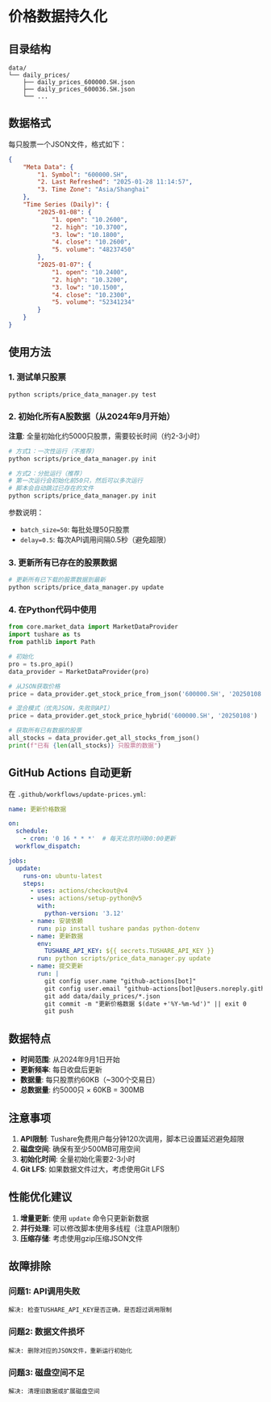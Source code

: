 # 价格数据持久化

## 目录结构

```
data/
└── daily_prices/
    ├── daily_prices_600000.SH.json
    ├── daily_prices_600036.SH.json
    └── ...
```

## 数据格式

每只股票一个JSON文件，格式如下：

```json
{
    "Meta Data": {
        "1. Symbol": "600000.SH",
        "2. Last Refreshed": "2025-01-28 11:14:57",
        "3. Time Zone": "Asia/Shanghai"
    },
    "Time Series (Daily)": {
        "2025-01-08": {
            "1. open": "10.2600",
            "2. high": "10.3700",
            "3. low": "10.1800",
            "4. close": "10.2600",
            "5. volume": "48237450"
        },
        "2025-01-07": {
            "1. open": "10.2400",
            "2. high": "10.3200",
            "3. low": "10.1500",
            "4. close": "10.2300",
            "5. volume": "52341234"
        }
    }
}
```

## 使用方法

### 1. 测试单只股票

```bash
python scripts/price_data_manager.py test
```

### 2. 初始化所有A股数据（从2024年9月开始）

**注意**: 全量初始化约5000只股票，需要较长时间（约2-3小时）

```bash
# 方式1：一次性运行（不推荐）
python scripts/price_data_manager.py init

# 方式2：分批运行（推荐）
# 第一次运行会初始化前50只，然后可以多次运行
# 脚本会自动跳过已存在的文件
python scripts/price_data_manager.py init
```

参数说明：
- `batch_size=50`: 每批处理50只股票
- `delay=0.5`: 每次API调用间隔0.5秒（避免超限）

### 3. 更新所有已存在的股票数据

```bash
# 更新所有已下载的股票数据到最新
python scripts/price_data_manager.py update
```

### 4. 在Python代码中使用

```python
from core.market_data import MarketDataProvider
import tushare as ts
from pathlib import Path

# 初始化
pro = ts.pro_api()
data_provider = MarketDataProvider(pro)

# 从JSON获取价格
price = data_provider.get_stock_price_from_json('600000.SH', '20250108')

# 混合模式（优先JSON，失败则API）
price = data_provider.get_stock_price_hybrid('600000.SH', '20250108')

# 获取所有已有数据的股票
all_stocks = data_provider.get_all_stocks_from_json()
print(f"已有 {len(all_stocks)} 只股票的数据")
```

## GitHub Actions 自动更新

在 `.github/workflows/update-prices.yml`:

```yaml
name: 更新价格数据

on:
  schedule:
    - cron: '0 16 * * *'  # 每天北京时间00:00更新
  workflow_dispatch:

jobs:
  update:
    runs-on: ubuntu-latest
    steps:
      - uses: actions/checkout@v4
      - uses: actions/setup-python@v5
        with:
          python-version: '3.12'
      - name: 安装依赖
        run: pip install tushare pandas python-dotenv
      - name: 更新数据
        env:
          TUSHARE_API_KEY: ${{ secrets.TUSHARE_API_KEY }}
        run: python scripts/price_data_manager.py update
      - name: 提交更新
        run: |
          git config user.name "github-actions[bot]"
          git config user.email "github-actions[bot]@users.noreply.github.com"
          git add data/daily_prices/*.json
          git commit -m "更新价格数据 $(date +'%Y-%m-%d')" || exit 0
          git push
```

## 数据特点

- **时间范围**: 从2024年9月1日开始
- **更新频率**: 每日收盘后更新
- **数据量**: 每只股票约60KB（~300个交易日）
- **总数据量**: 约5000只 × 60KB = 300MB

## 注意事项

1. **API限制**: Tushare免费用户每分钟120次调用，脚本已设置延迟避免超限
2. **磁盘空间**: 确保有至少500MB可用空间
3. **初始化时间**: 全量初始化需要2-3小时
4. **Git LFS**: 如果数据文件过大，考虑使用Git LFS

## 性能优化建议

1. **增量更新**: 使用 `update` 命令只更新新数据
2. **并行处理**: 可以修改脚本使用多线程（注意API限制）
3. **压缩存储**: 考虑使用gzip压缩JSON文件

## 故障排除

### 问题1: API调用失败
```
解决: 检查TUSHARE_API_KEY是否正确，是否超过调用限制
```

### 问题2: 数据文件损坏
```
解决: 删除对应的JSON文件，重新运行初始化
```

### 问题3: 磁盘空间不足
```
解决: 清理旧数据或扩展磁盘空间
```
